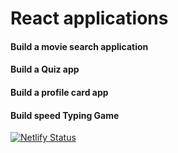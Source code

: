 # React applications
#### Build a movie search application
#### Build a Quiz app
#### Build a profile card app
#### Build speed Typing Game
[![Netlify Status](https://api.netlify.com/api/v1/badges/eccf092e-2651-4f07-86cb-f9ecb5db13de/deploy-status)](https://app.netlify.com/sites/reactappli/deploys)
